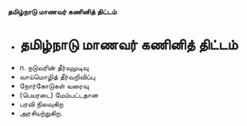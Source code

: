 **தமிழ்நாடு மாணவர் கணினித் திட்டம்**
- # தமிழ்நாடு மாணவர் கணினித் திட்டம்
- n. நடுவரின் தீர்வுமுடிவு
- வாய்மொழித் தீர்வறிவிப்பு
- நோர்கோடுகள் வரைவு
- (பெயரடை) மேம்பட்டதான
- பரவி நிலவுகிற
- அரசியற்றுகிற.

